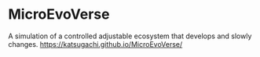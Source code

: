 # MicroEvoVerse
A simulation of a controlled adjustable ecosystem that develops and slowly changes.
https://katsugachi.github.io/MicroEvoVerse/
